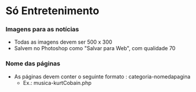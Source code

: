 # Só Entretenimento

### Imagens para as notícias
* Todas as imagens devem ser 500 x 300
* Salvem no Photoshop como "Salvar para Web", com qualidade 70

### Nome das páginas
* As páginas devem conter o seguinte formato : categoria-nomedapagina
	* Ex.: musica-kurtCobain.php
